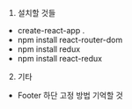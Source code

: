 1. 설치할 것들
* create-react-app .
* npm install react-router-dom
* npm install redux
* npm install react-redux

2. 기타
* Footer 하단 고정 방법 기억할 것